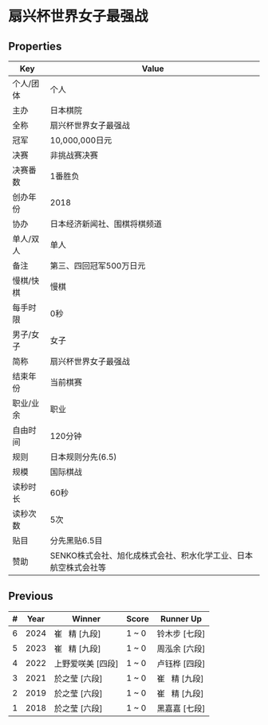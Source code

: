 # 扇兴杯世界女子最强战

## Properties

| Key | Value |
| --- | ----- |
| 个人/团体 | 个人 |
| 主办 | 日本棋院 |
| 全称 | 扇兴杯世界女子最强战 |
| 冠军 | 10,000,000日元 |
| 决赛 | 非挑战赛决赛 |
| 决赛番数 | 1番胜负 |
| 创办年份 | 2018 |
| 协办 | 日本经济新闻社、围棋将棋频道 |
| 单人/双人 | 单人 |
| 备注 | 第三、四回冠军500万日元 |
| 慢棋/快棋 | 慢棋 |
| 每手时限 | 0秒 |
| 男子/女子 | 女子 |
| 简称 | 扇兴杯世界女子最强战 |
| 结束年份 | 当前棋赛 |
| 职业/业余 | 职业 |
| 自由时间 | 120分钟 |
| 规则 | 日本规则分先(6.5) |
| 规模 | 国际棋战 |
| 读秒时长 | 60秒 |
| 读秒次数 | 5次 |
| 贴目 | 分先黑贴6.5目 |
| 赞助 | SENKO株式会社、旭化成株式会社、积水化学工业、日本航空株式会社等 |

## Previous

| # | Year | Winner | Score | Runner Up |
| --- | --- | --- | --- | --- |
| 6 | 2024 | 崔   精 [九段] | 1 ~ 0 | 铃木步 [七段] |
| 5 | 2023 | 崔   精 [九段] | 1 ~ 0 | 周泓余 [六段] |
| 4 | 2022 | 上野爱咲美 [四段] | 1 ~ 0 | 卢钰桦 [四段] |
| 3 | 2021 | 於之莹 [六段] | 1 ~ 0 | 崔   精 [九段] |
| 2 | 2019 | 於之莹 [六段] | 1 ~ 0 | 崔   精 [九段] |
| 1 | 2018 | 於之莹 [六段] | 1 ~ 0 | 黑嘉嘉 [七段] |

